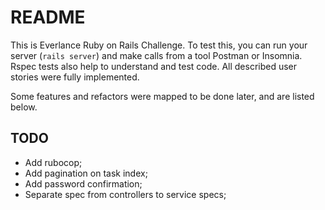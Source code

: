 # README

This is Everlance Ruby on Rails Challenge. 
To test this, you can run your server (`rails server`) and make calls from a tool Postman or Insomnia. Rspec tests also help to understand and test code. 
All described user stories were fully implemented. 

Some features and refactors were mapped to be done later, and are listed below. 


## TODO
* Add rubocop;
* Add pagination on task index;
* Add password confirmation;
* Separate spec from controllers to service specs;
